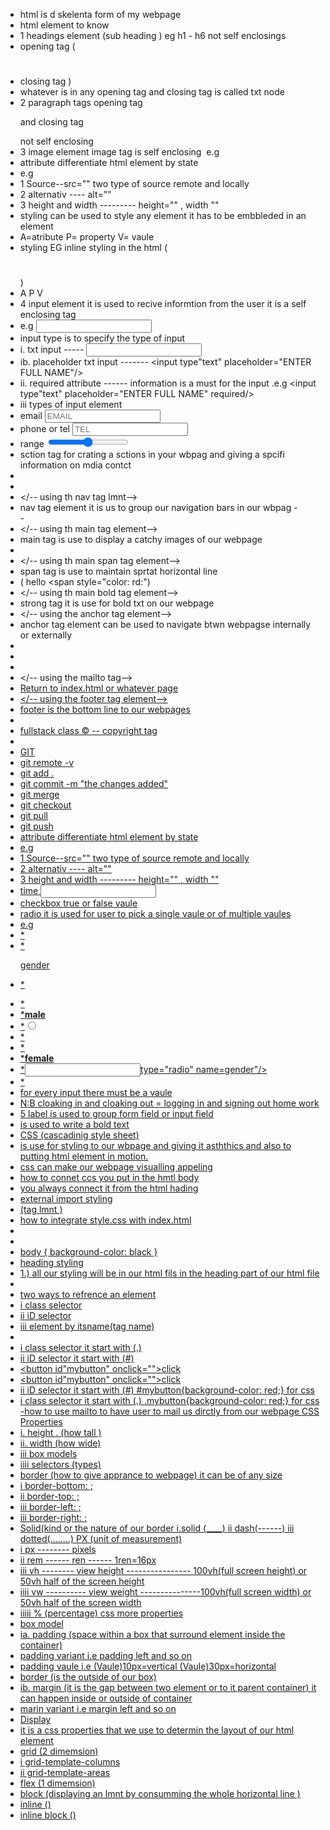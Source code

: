 
- html is d skelenta form of my webpage
- html element to know 
- 1 headings element (sub heading ) eg h1 - h6 not self enclosings
- opening tag (<h1> 
- closing tag </h1>)
- whatever is in any opening tag and closing tag is called txt node
- 2 paragraph tags opening tag <p> and closing tag </p> not self enclosing
- 3 image element image tag is self enclosing <img/> e.g <img src=""/>
- attribute differentiate html element by state
- e.g 
- 1 Source--src="" two type of source remote and locally
- 2 alternativ ---- alt="" 
- 3 height and width --------- height="" , width ""
- styling can be used to style any element it has to be embbleded in an element
- A=atribute P= property V= vaule
- styling EG inline styling in the html (<h1 style="color:purple"> </h1> )
 - A P V
- 4 input element it is used to recive informtion from the user it is a self enclosing tag
- e.g <input/>
- input type is to specify the type of input 
- i. txt input ----- <input type="text"/> 
- ib. placeholder txt input ------- <input type"text" placeholder="ENTER FULL NAME"/>
- ii. required attribute ------ information is a must for the input .e.g <input type"text" placeholder="ENTER FULL NAME" required/>
- iii types of input element
- email <input type="email" placeholder="EMAIL" required/>
- phone or tel <input type="tel" placeholder="TEL" required/>
- range <input type="range" min="0" max="100" required/>
- sction tag for crating a sctions in your wbpag and giving a spcifi information on mdia contct
- <sction>
- </sction>
- </-- using th nav tag lmnt-->
- nav tag element it is us to group our navigation bars in our wbpag 
-<nav>
-</nav>
- </-- using th main tag element-->
- main tag is use to display a catchy images of our webpage
- <main> </main>
- </-- using th main span tag element-->
- span tag is use to maintain sprtat horizontal line
- ( hello <span style="color: rd:")
- </-- using th main bold tag element-->
- strong tag it is use for bold txt on our webpage
- </-- using the anchor tag element-->
- anchor tag element can be used to navigate btwn webpagse internally or externally
- <!-- anchor --> 
- <a></a>
- <a href="home.html"></a>
- </-- using the mailto tag-->
- <a href="mailto:mymail">Return to index.html or whatever page
- </-- using the footer tag element-->
- footer is the bottom line to our webpages
- <footr>
- fullstack class &copy; -- copyright tag
- </footr>
- GIT
- git remote -v 
- git add .
- git commit -m "the changes added"
- git merge
- git checkout
- git pull
- git push
- attribute differentiate html element by state
- e.g 
- 1 Source--src="" two type of source remote and locally
- 2 alternativ ---- alt="" 
- 3 height and width --------- height="" , width "" 
- time <input type="input" required/>
- checkbox true or false vaule
- radio it is used for user to pick a single vaule or of multiple vaules
- e.g
- *<br/>
- *<p> gender </p>
- *<form>
- *<label>
- *<b>male</b>
- *<input type="radio" name="gender"/>
- *</label>
- *<label>
- *<b>female</b>
- *<input>type="radio" name=gender"/>
- *</label>
- for every input there must be a vaule
- N:B cloaking in and cloaking out = logging in and signing out home work
- 5 label is used to group form field or input field
- is used to write a bold text 
- CSS (cascadinig style sheet)
- is use for styling to our wbpage and giving it asththics and also to putting html element in motion.
- css can make our webpage visualling appeling 
- how to connet ccs you put in the hmtl body 
- you always connect it from the html hading 
- external import styling 
- <link/> (tag lmnt )
- how to integrate style.css with index.html
- <link rel="stylesheet" href="style.css"/>
- <link rel="stylesheet href="style.css"/>
- body {
 background-color: black
 }
- heading styling
- 1.) all our styling will be in our html fils in the heading part of our html file
- <style>
- style {}
- </style>
- two ways to refrence an element
- i class selector
- ii iD selector
- iii element by itsname(tag name)
- <style>
- body{background-color:}
- </style>
- i class selector it start with (.)
- ii iD selector it start with (#)
- <button id"mybutton" onclick="">click </button>
- <button id"mybutton" onclick="">click </button>
- ii iD selector it start with (#) #mybutton{background-color: red;} for css
- i class selector it start with (.) .mybutton{background-color: red;} for css
-how to use mailto to have user to mail us dirctly from our webpage 
CSS Properties
- i. height . (how tall ) 
- ii. width (how wide)
- iii box models
- iiii selectors (types)
- border (how to give apprance to webpage) it can be of any size
- i border-bottom: ;
- ii border-top: ;
- iii border-left: ;
- iii border-right: ;
- Solid(kind or the nature of our border i.solid (____) ii dash(------) iii dotted(........)
PX (unit of measurement) 
- i px -------- pixels
- ii rem ------ ren ------ 1ren=16px 
- iii vh -------- view height ---------------- 100vh(full screen height) or 50vh half of the screen height
- iiii vw ---------- view weight ---------------100vh(full screen width) or 50vh half of the screen width
- iiiii % (percentage) 
css more properties
- box model
- ia. padding (space within a box that surround element inside the container)
- padding variant i.e padding left and so on 
- padding vaule i.e (Vaule)10px=vertical (Vaule)30px=horizontal
- border (is the outside of our box)
- ib. margin (it is the gap between two element or to it parent container) it can happen inside or outside of container
- marin variant i.e margin left and so on 
- Display
- it is a css properties that we use to determin the layout of our html element 
- grid (2 dimemsion)
- i grid-template-columns
- ii grid-template-areas
- flex (1 dimemsion)
- block (displaying an lmnt by consumming the whole horizontal line )
- inline ()
- inline block ()